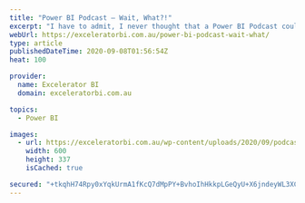 ```yaml
---
title: "Power BI Podcast – Wait, What?!"
excerpt: "I have to admit, I never thought that a Power BI Podcast could be a thing, let alone a valuable thing. After all, Power BI is a very visual and interactive tool. But indeed, Power BI Podcast IS a thing invented by my friend and Microsoft MVP Lars Schreiber from [...]Read More »"
webUrl: https://exceleratorbi.com.au/power-bi-podcast-wait-what/
type: article
publishedDateTime: 2020-09-08T01:56:54Z
heat: 100

provider:
  name: Excelerator BI
  domain: exceleratorbi.com.au

topics:
  - Power BI

images:
  - url: https://exceleratorbi.com.au/wp-content/uploads/2020/09/podcast.png
    width: 600
    height: 337
    isCached: true

secured: "+tkqhH74Rpy0xYqkUrmA1fKcQ7dMpPY+BvhoIhHkkpLGeQyU+X6jndeyWL3XCHTNe5CYG7I/WU/kxp0mjRD+bS3lYAWxGDIPU+TTlxptIp3J2D1VWnuf4F+dRSrRnrQBn5K//1rAEw9h4rBtsZ5/HADzZBYM9AZ4+uWmlhIDgdzw22KMlBdaN6xjZ5qlc6mXtyqG/FaxwirgWjnkD4M//+oJfjEzTldvtP1Q1y7r9FQWzm2P+xLqns+cNvH0dhM10YKJdlQuSy9i/bRTqIfA2jDUoPULtL4H5bxFUdXz7ieBn5OpbIrhxf6K5roBHakyJYVcLajaPqo4Pt/d5WPH2YeHh6c+eT8jX6B1MmWyRek=;xrgTJo8h5lBHcdccu6UbKw=="
---
```


